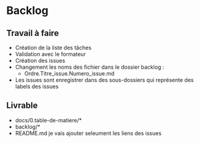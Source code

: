 # Backlog 

## Travail à faire

- Création de la liste des tâches
- Validation avec le formateur
- Création des issues
- Changement les noms des fichier dans le dossier backlog :
    - Ordre.Titre_issue.Numero_issue.md
- Les issues sont enregistrer dans des sous-dossiers qui représente des labels des issues

## Livrable
- docs/0.table-de-matiere/*
- backlog/*
- README.md je vais ajouter seleument les liens des issues
